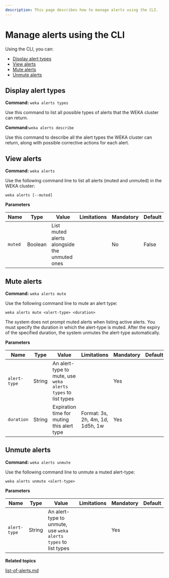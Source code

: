 ```yaml
---
description: This page describes how to manage alerts using the CLI.
---
```


# Manage alerts using the CLI

Using the CLI, you can:

* [Display alert types](alerts-1.md#view-alerts)
* [View alerts](alerts-1.md#mute-alerts)
* [Mute alerts](alerts-1.md#mute-alerts)
* [Unmute alerts](alerts-1.md#unmute-alerts)

## **Display alert types**

**Command:** `weka alerts types`

Use this command to list all possible types of alerts that the WEKA cluster can return.

**Command:**`weka alerts describe`

Use this command to describe all the alert types the WEKA cluster can return, along with possible corrective actions for each alert.

## **View alerts**

**Command:** `weka alerts`

Use the following command line to list all alerts (muted and unmuted) in the WEKA cluster:

`weka alerts [--muted]`

**Parameters**

| **Name** | **Type** | **Value**                                    | **Limitations** | **Mandatory** | **Default** |
| -------- | -------- | -------------------------------------------- | --------------- | ------------- | ----------- |
| `muted`  | Boolean  | List muted alerts alongside the unmuted ones |                 | No            | False       |

## **Mute alerts**

**Command:** `weka alerts mute`

Use the following command line to mute an alert type:

`weka alerts mute <alert-type> <duration>`

The system does not prompt muted alerts when listing active alerts. You must specify the duration in which the alert-type is muted. After the expiry of the specified duration, the system unmutes the alert-type automatically.

**Parameters**

| **Name**     | **Type** | **Value**                                                    | **Limitations**                  | **Mandatory** | **Default** |
| ------------ | -------- | ------------------------------------------------------------ | -------------------------------- | ------------- | ----------- |
| `alert-type` | String   | An alert-type to mute, use `weka alerts types` to list types |                                  | Yes           |             |
| `duration`   | String   | Expiration time for muting this alert type                   | Format: 3s, 2h, 4m, 1d, 1d5h, 1w | Yes           |             |

## **Unmute alerts**

**Command:** `weka alerts unmute`

Use the following command line to unmute a muted alert-type:

`weka alerts unmute <alert-type>`

**Parameters**

| **Name**     | **Type** | **Value**                                                      | **Limitations** | **Mandatory** | **Default** |
| ------------ | -------- | -------------------------------------------------------------- | --------------- | ------------- | ----------- |
| `alert-type` | String   | An alert-type to unmute, use `weka alerts types` to list types |                 | Yes           |             |



**Related topics**

[list-of-alerts.md](list-of-alerts.md "mention")
